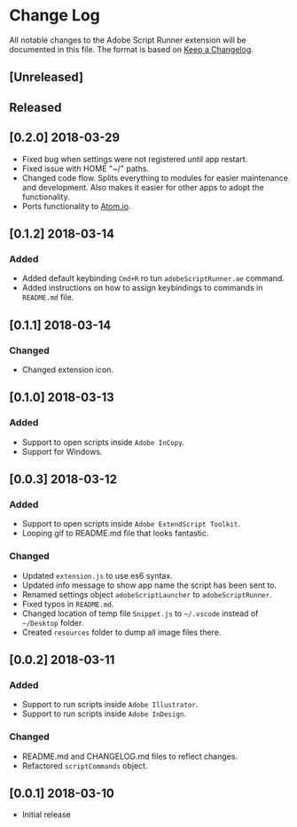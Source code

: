 # Change Log

All notable changes to the Adobe Script Runner extension will be documented in this file. The format is based on [Keep a Changelog](http://keepachangelog.com/en/1.0.0/).

## [Unreleased]

## Released

## [0.2.0] 2018-03-29

- Fixed bug when settings were not registered until app restart.
- Fixed issue with HOME "~/" paths.
- Changed code flow. Splits everything to modules for easier maintenance and development. Also makes it easier for other apps to adopt the functionality.
- Ports functionality to [Atom.io](https://atom.io/packages/adobe-script-runner).

## [0.1.2] 2018-03-14

### Added

- Added default keybinding `Cmd+R` ro tun `adobeScriptRunner.ae` command.
- Added instructions on how to assign keybindings to commands in `README.md` file.

## [0.1.1] 2018-03-14

### Changed

- Changed extension icon.

## [0.1.0] 2018-03-13

### Added

- Support to open scripts inside `Adobe InCopy`.
- Support for Windows.

## [0.0.3] 2018-03-12

### Added

- Support to open scripts inside `Adobe ExtendScript Toolkit`.
- Looping gif to README.md file that looks fantastic.
 
### Changed

- Updated `extension.js` to use es6 syntax.
- Updated info message to show app name the script has been sent to.
- Renamed settings object `adobeScriptLauncher` to `adobeScriptRunner`.
- Fixed typos in `README.md`.
- Changed location of temp file `Snippet.js` to `~/.vscode` instead of `~/Desktop` folder.
- Created `resources` folder to dump all image files there.

## [0.0.2] 2018-03-11

### Added

- Support to run scripts inside `Adobe Illustrator`.
- Support to run scripts inside `Adobe InDesign`.

### Changed

- README.md and CHANGELOG.md files to reflect changes.
- Refactored `scriptCommands` object.

## [0.0.1] 2018-03-10

- Initial release
